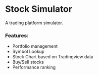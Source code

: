 # Stock Simulator

A trading platform simulator. 

### Features:

- Portfolio management
- Symbol Lookup
- Stock Chart based on Tradingview data
- Buy/Sell stocks
- Performance ranking



